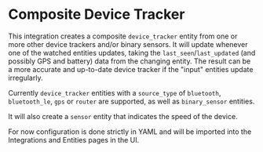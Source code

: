 # Composite Device Tracker

This integration creates a composite `device_tracker` entity from one or more other device trackers and/or binary sensors. It will update whenever one of the watched entities updates, taking the `last_seen`/`last_updated` (and possibly GPS and battery) data from the changing entity. The result can be a more accurate and up-to-date device tracker if the "input" entities update irregularly.

Currently `device_tracker` entities with a `source_type` of `bluetooth`, `bluetooth_le`, `gps` or `router` are supported, as well as `binary_sensor` entities.

It will also create a `sensor` entity that indicates the speed of the device.

For now configuration is done strictly in YAML and will be imported into the Integrations and Entities pages in the UI.
